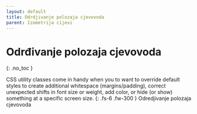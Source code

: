 ```yaml
---
layout: default
title: Odrdjivanje polozaja cjevovoda
parent: Izometrija cijevi
---
```


# Odrđivanje polozaja cjevovoda
{: .no_toc }

CSS utility classes come in handy when you to want to override default styles to create additional whitespace (margins/padding), correct unexpected shifts in font size or weight, add color, or hide (or show) something at a specific screen size.
{: .fs-6 .fw-300 }
Odredjivanje polozaja cjevovoda